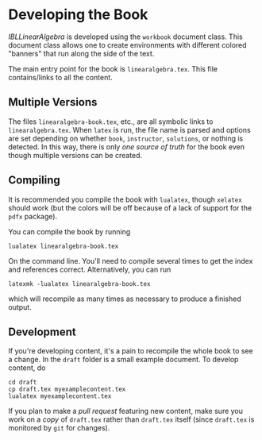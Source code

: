 Developing the Book
===================

*IBLLinearAlgebra* is developed using the `workbook` document class. This document
class allows one to create environments with different colored "banners" that
run along the side of the text.

The main entry point for the book is `linearalgebra.tex`. This file contains/links to all
the content.

Multiple Versions
-----------------

The files `linearalgebra-book.tex`, etc., are all symbolic links to `linearalgebra.tex`.
When `latex` is run, the file name is parsed and options are set depending on whether `book`,
`instructor`, `solutions`, or nothing is detected. In this way, there is only *one source of truth*
for the book even though multiple versions can be created.

Compiling
---------

It is recommended you compile the book with `lualatex`, though `xelatex` should work (but the colors
will be off because of a lack of support for the `pdfx` package).

You can compile the book by running

```
lualatex linearalgebra-book.tex
```

On the command line. You'll need to compile several times to get the index and references correct. Alternatively, you can run

```
latexmk -lualatex linearalgebra-book.tex
```

which will recompile as many times as necessary to produce a finished output.

Development
-----------

If you're developing content, it's a pain to recompile the whole book to see a change.
In the `draft` folder is a small example document. To develop content, do

```
cd draft
cp draft.tex myexamplecontent.tex
lualatex myexamplecontent.tex
```

If you plan to make a *pull request* featuring new content, make sure you work on a *copy* of `draft.tex`
rather than `draft.tex` itself (since `draft.tex` is monitored by `git` for changes).

